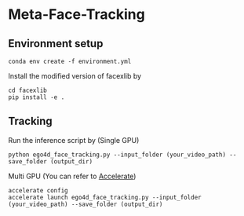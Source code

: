 # Meta-Face-Tracking

## Environment setup
```
conda env create -f environment.yml
```

Install the modified version of facexlib by
```
cd facexlib
pip install -e .
```

## Tracking
Run the inference script by (Single GPU)
```
python ego4d_face_tracking.py --input_folder (your_video_path) --save_folder (output_dir)
```
Multi GPU (You can refer to [Accelerate](https://huggingface.co/docs/accelerate/index))

```
accelerate config
accelerate launch ego4d_face_tracking.py --input_folder (your_video_path) --save_folder (output_dir)
```

